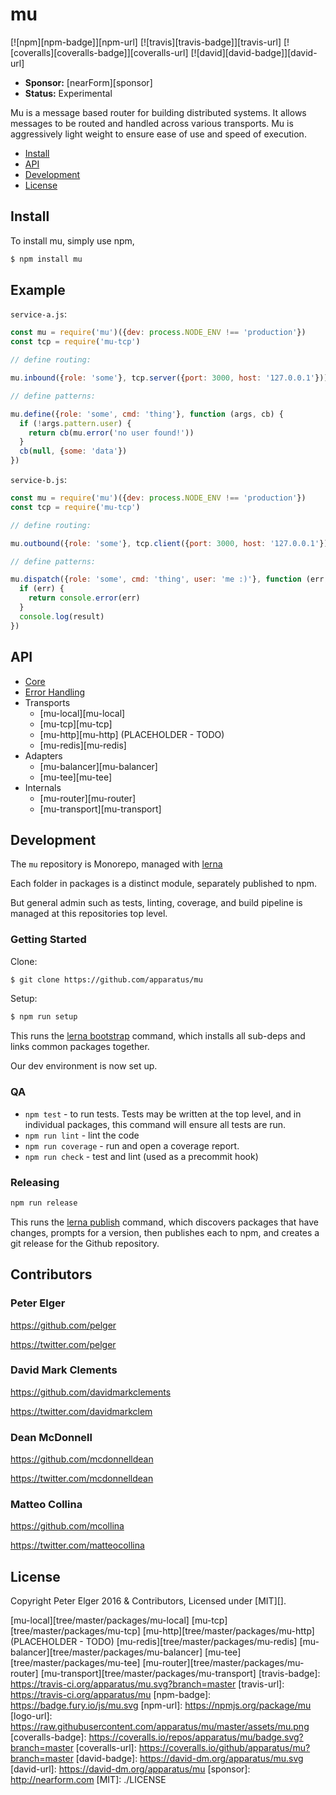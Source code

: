 # mu

[![npm][npm-badge]][npm-url]
[![travis][travis-badge]][travis-url]
[![coveralls][coveralls-badge]][coveralls-url]
[![david][david-badge]][david-url]

- __Sponsor:__ [nearForm][sponsor]
- __Status:__ Experimental

Mu is a message based router for building distributed systems. It allows messages to be routed and
handled across various transports. Mu is aggressively light weight to ensure ease of use and speed
of execution.

* [Install](#install)
* [API](#api)
* [Development](#development)
* [License](#license)


## Install
To install mu, simply use npm,

```sh
$ npm install mu
```

## Example

`service-a.js`:

```js
const mu = require('mu')({dev: process.NODE_ENV !== 'production'})
const tcp = require('mu-tcp')

// define routing:

mu.inbound({role: 'some'}, tcp.server({port: 3000, host: '127.0.0.1'}))

// define patterns:

mu.define({role: 'some', cmd: 'thing'}, function (args, cb) {
  if (!args.pattern.user) {
    return cb(mu.error('no user found!'))
  }
  cb(null, {some: 'data'})
})
```

`service-b.js`:

```js
const mu = require('mu')({dev: process.NODE_ENV !== 'production'})
const tcp = require('mu-tcp')

// define routing:

mu.outbound({role: 'some'}, tcp.client({port: 3000, host: '127.0.0.1'}))

// define patterns:

mu.dispatch({role: 'some', cmd: 'thing', user: 'me :)'}, function (err, result) {
  if (err) {
    return console.error(err)
  }
  console.log(result)
})
```

## API

* [Core][mu]
* [Error Handling][mu-error]
* Transports
  * [mu-local][mu-local]
  * [mu-tcp][mu-tcp]
  * [mu-http][mu-http] (PLACEHOLDER - TODO)
  * [mu-redis][mu-redis]
* Adapters
  * [mu-balancer][mu-balancer]
  * [mu-tee][mu-tee]
* Internals
  * [mu-router][mu-router]
  * [mu-transport][mu-transport]

## Development

The `mu` repository is Monorepo, managed with [lerna](http://lernajs.io)

Each folder in packages is a distinct module, separately published to npm.

But general admin such as tests, linting, coverage, and build pipeline is managed at this repositories top level.

### Getting Started

Clone:

```sh
$ git clone https://github.com/apparatus/mu
```

Setup:

```sh
$ npm run setup 
```

This runs the [lerna bootstrap](https://lernajs.io/#command-bootstrap) command, which installs all sub-deps and links common packages together. 

Our dev environment is now set up.

### QA

- `npm test` - to run tests. Tests may be written at the top level, and in individual packages, this command will ensure all tests are run. 
- `npm run lint` - lint the code
- `npm run coverage` - run and open a coverage report.
- `npm run check` - test and lint (used as a precommit hook)

### Releasing

```sh
npm run release
```

This runs the [lerna publish](https://lernajs.io/#command-publish) command, which discovers packages that have changes, prompts for a version, then publishes each to npm, and creates a git release for the Github repository.


## Contributors

### Peter Elger

<https://github.com/pelger>

<https://twitter.com/pelger>

### David Mark Clements

<https://github.com/davidmarkclements>

<https://twitter.com/davidmarkclem>

### Dean McDonnell

<https://github.com/mcdonnelldean>

<https://twitter.com/mcdonnelldean>

### Matteo Collina

<https://github.com/mcollina>

<https://twitter.com/matteocollina>


## License
Copyright Peter Elger 2016 & Contributors, Licensed under [MIT][].

[mu]: tree/master/packages/mu
[mu-error]: tree/master/packages/mu-error
[mu-local][tree/master/packages/mu-local]
[mu-tcp][tree/master/packages/mu-tcp]
[mu-http][tree/master/packages/mu-http] (PLACEHOLDER - TODO)
[mu-redis][tree/master/packages/mu-redis]
[mu-balancer][tree/master/packages/mu-balancer]
[mu-tee][tree/master/packages/mu-tee]
[mu-router][tree/master/packages/mu-router]
[mu-transport][tree/master/packages/mu-transport]
[travis-badge]: https://travis-ci.org/apparatus/mu.svg?branch=master
[travis-url]: https://travis-ci.org/apparatus/mu
[npm-badge]: https://badge.fury.io/js/mu.svg
[npm-url]: https://npmjs.org/package/mu
[logo-url]: https://raw.githubusercontent.com/apparatus/mu/master/assets/mu.png
[coveralls-badge]: https://coveralls.io/repos/apparatus/mu/badge.svg?branch=master
[coveralls-url]: https://coveralls.io/github/apparatus/mu?branch=master
[david-badge]: https://david-dm.org/apparatus/mu.svg
[david-url]: https://david-dm.org/apparatus/mu
[sponsor]: http://nearform.com
[MIT]: ./LICENSE
